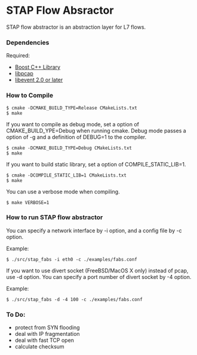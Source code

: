 # STAP Flow Absractor

STAP flow abstractor is an abstraction layer for L7 flows.

### Dependencies

Required:

* [Boost C++ Library](http://www.boost.org/ "Boost")
* [libpcap](http://www.tcpdump.org/ "tcpdump/libpcap")
* [libevent 2.0 or later](http://libevent.org/ "libevent")

### How to Compile

    $ cmake -DCMAKE_BUILD_TYPE=Release CMakeLists.txt
    $ make

If you want to compile as debug mode, set a option of CMAKE_BUILD_YPE=Debug when running cmake. Debug mode passes a option of -g and a definition of DEBUG=1 to the compiler.

    $ cmake -DCMAKE_BUILD_TYPE=Debug CMakeLists.txt
    $ make

If you want to build static library, set a option of COMPILE_STATIC_LIB=1.

    $ cmake -DCOMPILE_STATIC_LIB=1 CMakeLists.txt
    $ make

You can use a verbose mode when compiling.

    $ make VERBOSE=1

### How to run STAP flow abstractor

You can specify a network interface by -i option, and a config file by -c option.

Example:

    $ ./src/stap_fabs -i eth0 -c ./examples/fabs.conf

If you want to use divert socket (FreeBSD/MacOS X only) instead of pcap, use -d option.
You can specify a port number of divert socket by -4 option.

Example:

    $ ./src/stap_fabs -d -4 100 -c ./examples/fabs.conf

### To Do:
* protect from SYN flooding
* deal with IP fragmentation
* deal with fast TCP open
* calculate checksum
